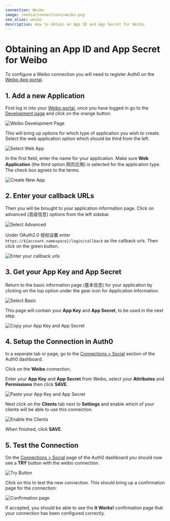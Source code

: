 ```yaml
---
connection: Weibo
image: /media/connections/weibo.png
seo_alias: weibo
description: How to obtain an App ID and App Secret for Weibo.
---
```


# Obtaining an App ID and App Secret for Weibo

To configure a Weibo connection you will need to register Auth0 on the [Weibo App portal](http://open.weibo.com/apps).

## 1. Add a new Application

First log in into your [Weibo portal](http://open.weibo.com/apps), once you have logged in go to the [Development page](http://open.weibo.com/development) and click on the orange button.

![Weibo Development Page](/media/articles/connections/social/weibo/development-page.png)

This will bring up options for which type of application you wish to create. Select the web application option which should be third from the left.

![Select Web App](/media/articles/connections/social/weibo/select-web-app.png)

In the first field, enter the name for your application. Make sure **Web Application** (the third option 网页应用) is selected for the application type. The check box agrees to the terms.

![Create New App](/media/articles/connections/social/weibo/create-app.png)

## 2. Enter your callback URLs

Then you will be brought to your application information page. Click on advanced (高级信息) options from the left sidebar.

![Select Advanced](/media/articles/connections/social/weibo/click-advanced.png)

Under OAuth2.0 授权设置 enter `https://${account.namespace}/login/callback` as the callback urls. Then click on the green button.

![Enter your callback urls](/media/articles/connections/social/weibo/enter-callback.png)

## 3. Get your **App Key** and **App Secret**

Return to the basic information page (基本信息) for your application by clicking on the top option under the gear icon for Application Information.

![Select Basic](/media/articles/connections/social/weibo/click-basic.png)

This page will contain your **App Key** and **App Secret**, to be used in the next step.

![Copy your App Key and App Secret](/media/articles/connections/social/weibo/get-app-key-secret.png)

## 4. Setup the Connection in Auth0

In a seperate tab or page, go to the [Connections > Social](${manage_url}/#/connections/social) section of the Auth0 dashboard.

Click on the **Weibo** connection.

Enter your **App Key** and **App Secret** from Weibo, select your **Attributes** and **Permissions** then click **SAVE**.

![Paste your App Key and App Secret](/media/articles/connections/social/weibo/enter-keys.png)

Next click on the **Clients** tab next to **Settings** and enable which of your clients will be able to use this connection.

![Enable the Clients](/media/articles/connections/social/weibo/enable-clients.png)

When finished, click **SAVE**.

## 5. Test the Connection

On the [Connections > Social](${manage_url}/#/connections/social) page of the Auth0 dashboard you should now see a **TRY** button with the weibo connection.

![Try Button](/media/articles/connections/social/weibo/try-connection.png)

Click on this to test the new connection. This should bring up a confirmation page for the connection:

![Confirmation page](/media/articles/connections/social/weibo/confirmation.png)

If accepted, you should be able to see the **It Works!** confirmation page that your connection has been configured correctly.

